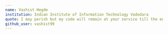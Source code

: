 ```yaml
---
name: Vashist Hegde
institution: Indian Institute of Information Technology Vadodara
quote: I may perish but my code will remain at your service till the end of time
github_user: vashist99
---
```

